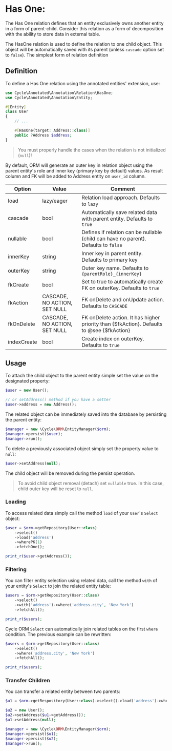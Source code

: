 # Has One:

The Has One relation defines that an entity exclusively owns another entity in a form of parent-child. Consider this
relation as a form of decomposition with the ability to store data in external table.

The HasOne relation is used to define the relation to one child object. This object will be automatically saved with its
parent (unless `cascade` option set to `false`). The simplest form of relation definition

## Definition

To define a Has One relation using the annotated entities' extension, use:

```php
use Cycle\Annotated\Annotation\Relation\HasOne;
use Cycle\Annotated\Annotation\Entity;

#[Entity]
class User
{
    // ...

    #[HasOne(target: Address::class)]
    public ?Address $address;
}
```

> You must properly handle the cases when the relation is not initialized (`null`)!

By default, ORM will generate an outer key in relation object using the parent entity's role and inner key (primary key
by default) values. As result column and FK will be added to Address entity on `user_id` column.

| Option      | Value                        | Comment                                                                                   |
|-------------|------------------------------|-------------------------------------------------------------------------------------------|
| load        | lazy/eager                   | Relation load approach. Defaults to `lazy`                                                |
| cascade     | bool                         | Automatically save related data with parent entity. Defaults to `true`                    |
| nullable    | bool                         | Defines if relation can be nullable (child can have no parent). Defaults to `false`       |
| innerKey    | string                       | Inner key in parent entity. Defaults to primary key                                       |
| outerKey    | string                       | Outer key name. Defaults to `{parentRole}_{innerKey}`                                     |
| fkCreate    | bool                         | Set to true to automatically create FK on outerKey. Defaults to `true`                    |
| fkAction    | CASCADE, NO ACTION, SET NULL | FK onDelete and onUpdate action. Defaults to `CASCADE`                                    |
| fkOnDelete  | CASCADE, NO ACTION, SET NULL | FK onDelete action. It has higher priority than {$fkAction}. Defaults to @see {$fkAction} |
| indexCreate | bool                         | Create index on outerKey. Defaults to `true`                                              |

## Usage

To attach the child object to the parent entity simple set the value on the designated property:

```php
$user = new User();

// or setAddress() method if you have a setter
$user->address = new Address();
```

The related object can be immediately saved into the database by persisting the parent entity:

```php
$manager = new \Cycle\ORM\EntityManager($orm);
$manager->persist($user);
$manager->run();
```

To delete a previously associated object simply set the property value to `null`:

```php
$user->setAddress(null);
```

The child object will be removed during the persist operation.

> To avoid child object removal (detach) set `nullable` true. In this case, child outer key will be reset to `null`.

### Loading

To access related data simply call the method `load` of your `User`'s `Select` object:

```php
$user = $orm->getRepository(User::class)
    ->select()
    ->load('address')
    ->wherePK(1)
    ->fetchOne();

print_r($user->getAddress());
```

### Filtering

You can filter entity selection using related data, call the method `with` of your entity's `Select` to join the related
entity table:

```php
$users = $orm->getRepository(User::class)
    ->select()
    ->with('address')->where('address.city', 'New York')
    ->fetchAll();

print_r($users);
```

Cycle ORM `Select` can automatically join related tables on the first `where` condition. The previous example can be
rewritten:

```php
$users = $orm->getRepository(User::class)
    ->select()
    ->where('address.city', 'New York')
    ->fetchAll();

print_r($users);
```

### Transfer Children

You can transfer a related entity between two parents:

```php
$u1 = $orm->getRespository(User::class)->select()->load('address')->wherePK(1)->fetchOne();

$u2 = new User();
$u2->setAddress($u1->getAddress());
$u1->setAddress(null);

$manager = new \Cycle\ORM\EntityManager($orm);
$manager->persist($u1);
$manager->persist($u2);
$manager->run();
```
